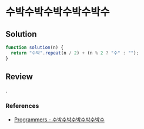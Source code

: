 # 수박수박수박수박수박수

## Solution

```js
function solution(n) {
  return "수박".repeat(n / 2) + (n % 2 ? "수" : "");
}
```

## Review

.

### References

- [Programmers - 수박수박수박수박수박수](https://school.programmers.co.kr/learn/courses/30/lessons/12922)
